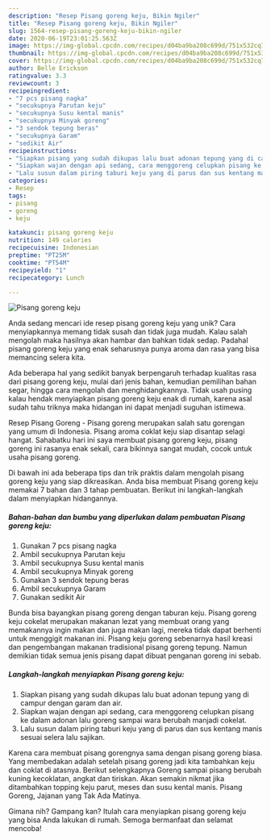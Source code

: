 ```yaml
---
description: "Resep Pisang goreng keju, Bikin Ngiler"
title: "Resep Pisang goreng keju, Bikin Ngiler"
slug: 1564-resep-pisang-goreng-keju-bikin-ngiler
date: 2020-06-19T23:01:25.563Z
image: https://img-global.cpcdn.com/recipes/d04ba9ba208c699d/751x532cq70/pisang-goreng-keju-foto-resep-utama.jpg
thumbnail: https://img-global.cpcdn.com/recipes/d04ba9ba208c699d/751x532cq70/pisang-goreng-keju-foto-resep-utama.jpg
cover: https://img-global.cpcdn.com/recipes/d04ba9ba208c699d/751x532cq70/pisang-goreng-keju-foto-resep-utama.jpg
author: Belle Erickson
ratingvalue: 3.3
reviewcount: 3
recipeingredient:
- "7 pcs pisang nagka"
- "secukupnya Parutan keju"
- "secukupnya Susu kental manis"
- "secukupnya Minyak goreng"
- "3 sendok tepung beras"
- "secukupnya Garam"
- "sedikit Air"
recipeinstructions:
- "Siapkan pisang yang sudah dikupas lalu buat adonan tepung yang di campur dengan garam dan air."
- "Siapkan wajan dengan api sedang, cara menggoreng celupkan pisang ke dalam adonan lalu goreng sampai wara berubah manjadi cokelat."
- "Lalu susun dalam piring taburi keju yang di parus dan sus kentang manis sesuai selera lalu sajikan."
categories:
- Resep
tags:
- pisang
- goreng
- keju

katakunci: pisang goreng keju 
nutrition: 149 calories
recipecuisine: Indonesian
preptime: "PT25M"
cooktime: "PT54M"
recipeyield: "1"
recipecategory: Lunch

---
```



![Pisang goreng keju](https://img-global.cpcdn.com/recipes/d04ba9ba208c699d/751x532cq70/pisang-goreng-keju-foto-resep-utama.jpg)

Anda sedang mencari ide resep pisang goreng keju yang unik? Cara menyiapkannya memang tidak susah dan tidak juga mudah. Kalau salah mengolah maka hasilnya akan hambar dan bahkan tidak sedap. Padahal pisang goreng keju yang enak seharusnya punya aroma dan rasa yang bisa memancing selera kita.

Ada beberapa hal yang sedikit banyak berpengaruh terhadap kualitas rasa dari pisang goreng keju, mulai dari jenis bahan, kemudian pemilihan bahan segar, hingga cara mengolah dan menghidangkannya. Tidak usah pusing kalau hendak menyiapkan pisang goreng keju enak di rumah, karena asal sudah tahu triknya maka hidangan ini dapat menjadi suguhan istimewa.

Resep Pisang Goreng - Pisang goreng merupakan salah satu gorengan yang umum di Indonesia. Pisang aroma coklat keju siap disantap selagi hangat. Sahabatku hari ini saya membuat pisang goreng keju, pisang goreng ini rasanya enak sekali, cara bikinnya sangat mudah, cocok untuk usaha pisang goreng.


Di bawah ini ada beberapa tips dan trik praktis dalam mengolah pisang goreng keju yang siap dikreasikan. Anda bisa membuat Pisang goreng keju memakai 7 bahan dan 3 tahap pembuatan. Berikut ini langkah-langkah dalam menyiapkan hidangannya.

<!--inarticleads1-->

##### Bahan-bahan dan bumbu yang diperlukan dalam pembuatan Pisang goreng keju:

1. Gunakan 7 pcs pisang nagka
1. Ambil secukupnya Parutan keju
1. Ambil secukupnya Susu kental manis
1. Ambil secukupnya Minyak goreng
1. Gunakan 3 sendok tepung beras
1. Ambil secukupnya Garam
1. Gunakan sedikit Air


Bunda bisa bayangkan pisang goreng dengan taburan keju. Pisang goreng keju cokelat merupakan makanan lezat yang membuat orang yang memakannya ingin makan dan juga makan lagi, mereka tidak dapat berhenti untuk menggigit makanan ini. Pisang keju goreng sebenarnya hasil kreasi dan pengembangan makanan tradisional pisang goreng tepung. Namun demikian tidak semua jenis pisang dapat dibuat penganan goreng ini sebab. 

<!--inarticleads2-->

##### Langkah-langkah menyiapkan Pisang goreng keju:

1. Siapkan pisang yang sudah dikupas lalu buat adonan tepung yang di campur dengan garam dan air.
1. Siapkan wajan dengan api sedang, cara menggoreng celupkan pisang ke dalam adonan lalu goreng sampai wara berubah manjadi cokelat.
1. Lalu susun dalam piring taburi keju yang di parus dan sus kentang manis sesuai selera lalu sajikan.


Karena cara membuat pisang gorengnya sama dengan pisang goreng biasa. Yang membedakan adalah setelah pisang goreng jadi kita tambahkan keju dan coklat di atasnya. Berikut selengkapnya Goreng sampai pisang berubah kuning kecoklatan, angkat dan tiriskan. Akan semakin nikmat jika ditambahkan topping keju parut, meses dan susu kental manis. Pisang Goreng, Jajanan yang Tak Ada Matinya. 

Gimana nih? Gampang kan? Itulah cara menyiapkan pisang goreng keju yang bisa Anda lakukan di rumah. Semoga bermanfaat dan selamat mencoba!
